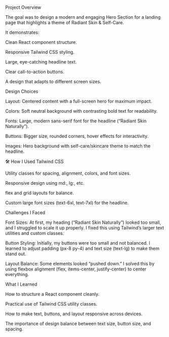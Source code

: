 Project Overview

The goal was to design a modern and engaging Hero Section for a landing page that highlights a theme of Radiant Skin & Self-Care.

It demonstrates:

Clean React component structure.

Responsive Tailwind CSS styling.

Large, eye-catching headline text.

Clear call-to-action buttons.

A design that adapts to different screen sizes.

Design Choices

Layout: Centered content with a full-screen hero for maximum impact.

Colors: Soft neutral background with contrasting bold text for readability.

Fonts: Large, modern sans-serif font for the headline (“Radiant Skin Naturally”).

Buttons: Bigger size, rounded corners, hover effects for interactivity.

Images: Hero background with self-care/skincare theme to match the headline.

🛠 How I Used Tailwind CSS

Utility classes for spacing, alignment, colors, and font sizes.

Responsive design using md:, lg:, etc.

flex and grid layouts for balance.

Custom large font sizes (text-6xl, text-7xl) for the headline.

Challenges I Faced

Font Sizes: At first, my heading (“Radiant Skin Naturally”) looked too small, and I struggled to scale it up properly. I fixed this using Tailwind’s larger text utilities and custom classes.

Button Styling: Initially, my buttons were too small and not balanced. I learned to adjust padding (px-8 py-4) and text size (text-lg) to make them stand out.

Layout Balance: Some elements looked “pushed down.” I solved this by using flexbox alignment (flex, items-center, justify-center) to center everything.

 What I Learned

How to structure a React component cleanly.

Practical use of Tailwind CSS utility classes.

How to make text, buttons, and layout responsive across devices.

The importance of design balance between text size, button size, and spacing.
